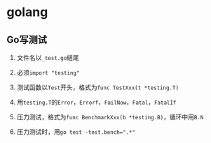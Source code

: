 # golang

## Go写测试

1. 文件名以`_test.go`结尾

2. 必须`import "testing"`

3. 测试函数以`Test`开头，格式为`func TestXxx(t *testing.T)`

4. 用`testing.T`的`Error`，`Errorf`，`FailNow`，`Fatal`，`FatalIf`

5. 压力测试，格式为`func BenchmarkXxx(b *testing.B)`，循环中用`B.N`

6. 压力测试时，用`go test -test.bench=".*"`
